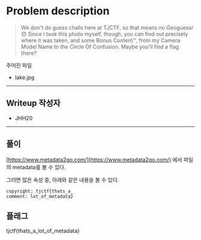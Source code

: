 # Problem description

> We don't do guess challs here at TJCTF, so that means no Geoguessr 😞 Since I took this photo myself, though, you can find out precisely where it was taken, and some Bonus Content™️, from my Camera Model Name to the Circle Of Confusion. Maybe you'll find a flag there?

주어진 파일
- lake.jpg

---

## Writeup 작성자

- JHH20

---

## 풀이

[https://www.metadata2go.com/](https://www.metadata2go.com/) 에서 파일의 metadata를 볼 수 있다.

그러면 많은 속성 중, 아래와 같은 내용을 볼 수 있다.

```
copyright: tjctf{thats_a_
comment: lot_of_metadata}
```

## 플래그

tjctf{thats_a_lot_of_metadata}